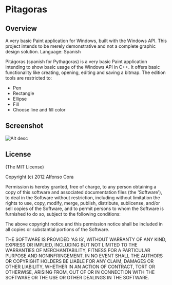 Pitagoras
=========

Overview
--------

A very basic Paint application for Windows, built with the Windows API. This project intends to be merely demonstrative and not a complete graphic design solution.
Language: Spanish

Pitágoras (spanish for Pythagoras) is a very basic Paint application intending to show basic usage of the Windows API in C++. It offers basic functionality like creating, opening, editing and saving a bitmap. The edition tools are restricted to:

* Pen
* Rectangle
* Ellipse
* Fill
* Choose line and fill color

Screenshot
----------

![Alt desc](https://github.com/alfonsocora/files/raw/master/images/pitagoras.png)

License
-------

(The MIT License)

Copyright (c) 2012 Alfonso Cora

Permission is hereby granted, free of charge, to any person obtaining a copy of this software and associated documentation files (the 'Software'), to deal in the Software without restriction, including without limitation the rights to use, copy, modify, merge, publish, distribute, sublicense, and/or sell copies of the Software, and to permit persons to whom the Software is furnished to do so, subject to the following conditions:

The above copyright notice and this permission notice shall be included in all copies or substantial portions of the Software.

THE SOFTWARE IS PROVIDED 'AS IS', WITHOUT WARRANTY OF ANY KIND, EXPRESS OR IMPLIED, INCLUDING BUT NOT LIMITED TO THE WARRANTIES OF MERCHANTABILITY, FITNESS FOR A PARTICULAR PURPOSE AND NONINFRINGEMENT. IN NO EVENT SHALL THE AUTHORS OR COPYRIGHT HOLDERS BE LIABLE FOR ANY CLAIM, DAMAGES OR OTHER LIABILITY, WHETHER IN AN ACTION OF CONTRACT, TORT OR OTHERWISE, ARISING FROM, OUT OF OR IN CONNECTION WITH THE SOFTWARE OR THE USE OR OTHER DEALINGS IN THE SOFTWARE.
